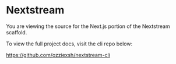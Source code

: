 # Nextstream

You are viewing the source for the Next.js portion of the Nextstream scaffold.

To view the full project docs, visit the cli repo below:

https://github.com/ozziexsh/nextstream-cli
